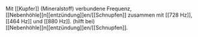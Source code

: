 Mit [[Kupfer]] (Mineralstoff) verbundene Frequenz, [[Nebenhöhle]]n[[entzündung]]en/[[Schnupfen]] zusammen mit [[728 Hz]], [[464 Hz]] und [[880 Hz]].
(hilft bei) [[Nebenhöhle]]n[[entzündung]]en/[[Schnupfen]].